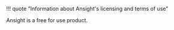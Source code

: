 !!! quote "Information about Ansight's licensing and terms of use"

Ansight is a free for use product.
